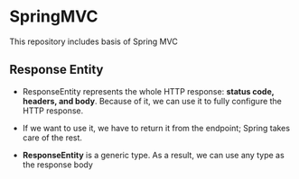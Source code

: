 # SpringMVC
This repository includes basis of Spring MVC

## Response Entity
- ResponseEntity represents the whole HTTP response: **status code, headers, and body**. Because of it, we can use it to fully configure the HTTP response.

- If we want to use it, we have to return it from the endpoint; Spring takes care of the rest.

- **ResponseEntity** is a generic type. As a result, we can use any type as the response body
